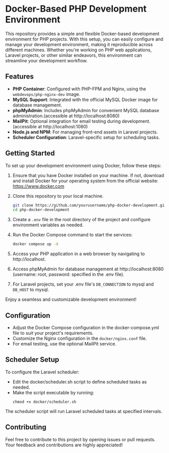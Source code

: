 # Docker-Based PHP Development Environment

This repository provides a simple and flexible Docker-based development environment for PHP projects. With this setup,
you can easily configure and manage your development environment, making it reproducible across different machines.
Whether you're working on PHP web applications, Laravel projects, or other similar endeavors, this environment can
streamline your development workflow.

## Features

- **PHP Container**: Configured with PHP-FPM and Nginx, using the `webdevops/php-nginx-dev` image.
- **MySQL Support**: Integrated with the official MySQL Docker image for database management.
- **phpMyAdmin**: Includes phpMyAdmin for convenient MySQL database administration.(accessible at http://localhost:8080)
- **MailPit**: Optional integration for email testing during development. (accessible at http://localhost:1080)
- **Node.js and NPM**: For managing front-end assets in Laravel projects.
- **Scheduler Configuration**: Laravel-specific setup for scheduling tasks.

## Getting Started

To set up your development environment using Docker, follow these steps:

1. Ensure that you have Docker installed on your machine. If not, download and install Docker for your operating system
   from the official website: https://www.docker.com

2. Clone this repository to your local machine.
   ```sh
   git clone https://github.com/yourusername/php-docker-development.git
   cd php-docker-development
   ```

3. Create a `.env` file in the root directory of the project and configure environment variables as needed.

4. Run the Docker Compose command to start the services:

   ```bash
   docker compose up -d
    ```
5. Access your PHP application in a web browser by navigating to http://localhost.

6. Access phpMyAdmin for database management at http://localhost:8080 (username: root, password: specified in the .env
   file).

7. For Laravel projects, set your .env file's `DB_CONNECTION` to mysql and `DB_HOST` to mysql.

Enjoy a seamless and customizable development environment!

## Configuration

- Adjust the Docker Compose configuration in the docker-compose.yml file to suit your project's requirements.
- Customize the Nginx configuration in the `docker/nginx.conf` file.
- For email testing, use the optional MailPit service.

## Scheduler Setup

To configure the Laravel scheduler:

- Edit the docker/scheduler.sh script to define scheduled tasks as needed.
- Make the script executable by running:
   ```
   chmod +x docker/scheduler.sh
   ```

The scheduler script will run Laravel scheduled tasks at specified intervals.

## Contributing

Feel free to contribute to this project by opening issues or pull requests. Your feedback and contributions are highly
appreciated!
